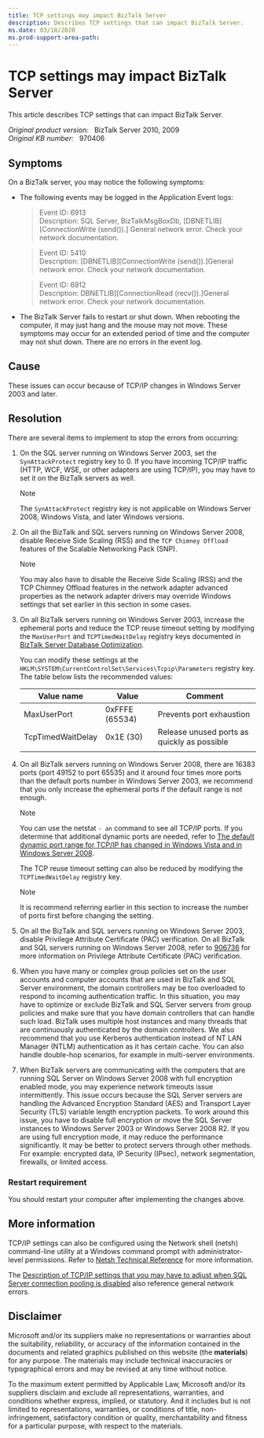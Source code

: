 ```yaml
---
title: TCP settings may impact BizTalk Server
description: Describes TCP settings that can impact BizTalk Server.
ms.date: 03/18/2020
ms.prod-support-area-path:
---
```

# TCP settings may impact BizTalk Server

This article describes TCP settings that can impact BizTalk Server.

_Original product version:_ &nbsp; BizTalk Server 2010, 2009  
_Original KB number:_ &nbsp; 970406

## Symptoms

On a BizTalk server, you may notice the following symptoms:

- The following events may be logged in the Application Event logs:

   > Event ID: 6913  
   > Description: SQL Server, BizTalkMsgBoxDb, [DBNETLIB][ConnectionWrite (send()).] General network error. Check your network documentation.

   > Event ID: 5410  
   > Description: [DBNETLIB][ConnectionWrite (send()).]General network error. Check your network documentation.

   > Event ID: 6912  
   > Description: DBNETLIB][ConnectionRead (recv()).]General network error. Check your network documentation.

- The BizTalk Server fails to restart or shut down. When rebooting the computer, it may just hang and the mouse may not move. These symptoms may occur for an extended period of time and the computer may not shut down. There are no errors in the event log.

## Cause

These issues can occur because of TCP/IP changes in Windows Server 2003 and later.

## Resolution

There are several items to implement to stop the errors from occurring:

1. On the SQL server running on Windows Server 2003, set the `SynAttackProtect` registry key to 0. If you have incoming TCP/IP traffic (HTTP, WCF, WSE, or other adapters are using TCP/IP), you may have to set it on the BizTalk servers as well.

    > [!NOTE]
    > The `SynAttackProtect` registry key is not applicable on Windows Server 2008, Windows Vista, and later Windows versions.

2. On all the BizTalk and SQL servers running on Windows Server 2008, disable Receive Side Scaling (RSS) and the `TCP Chimney Offload` features of the Scalable Networking Pack (SNP).

    > [!NOTE]
    > You may also have to disable the Receive Side Scaling (RSS) and the TCP Chimney Offload features in the network adapter advanced properties as the network adapter drivers may override Windows settings that set earlier in this section in some cases.

3. On all BizTalk servers running on Windows Server 2003, increase the ephemeral ports and reduce the TCP reuse timeout setting by modifying the `MaxUserPort` and `TCPTimedWaitDelay` registry keys documented in [BizTalk Server Database Optimization](https://www.microsoft.com/download/details.aspx?id=56495).

    You can modify these settings at the `HKLM\SYSTEM\CurrentControlSet\Services\Tcpip\Parameters` registry key. The table below lists the recommended values:

    |Value name|Value|Comment|
    |---|---|---|
    |MaxUserPort|0xFFFE (65534)|Prevents port exhaustion|
    |TcpTimedWaitDelay|0x1E (30)|Release unused ports as quickly as possible|
    ||||

4. On all BizTalk servers running on Windows Server 2008, there are 16383 ports (port 49152 to port 65535) and it around four times more ports than the default ports number in Windows Server 2003, we recommend that you only increase the ephemeral ports if the default range is not enough.

    > [!NOTE]
    > You can use the netstat `- an` command to see all TCP/IP ports. If you determine that additional dynamic ports are needed, refer to [The default dynamic port range for TCP/IP has changed in Windows Vista and in Windows Server 2008](https://support.microsoft.com/help/929851).

    The TCP reuse timeout setting can also be reduced by modifying the `TCPTimedWaitDelay` registry key.

    > [!NOTE]
    > It is recommend referring earlier in this section to increase the number of ports first before changing the setting.

5. On all the BizTalk and SQL servers running on Windows Server 2003, disable Privilege Attribute Certificate (PAC) verification. On all BizTalk and SQL servers running on Windows Server 2008, refer to [906736](https://support.microsoft.com/help/906736) for more information on Privilege Attribute Certificate (PAC) verification.

6. When you have many or complex group policies set on the user accounts and computer accounts that are used in BizTalk and SQL Server environment, the domain controllers may be too overloaded to respond to incoming authentication traffic. In this situation, you may have to optimize or exclude BizTalk and SQL Server servers from group policies and make sure that you have domain controllers that can handle such load. BizTalk uses multiple host instances and many threads that are continuously authenticated by the domain controllers. We also recommend that you use Kerberos authentication instead of NT LAN Manager (NTLM) authentication as it has certain cache. You can also handle double-hop scenarios, for example in multi-server environments.

7. When BizTalk servers are communicating with the computers that are running SQL Server on Windows Server 2008 with full encryption enabled mode, you may experience network timeouts issue intermittently. This issue occurs because the SQL Server servers are handling the Advanced Encryption Standard (AES) and Transport Layer Security (TLS) variable length encryption packets. To work around this issue, you have to disable full encryption or move the SQL Server instances to Windows Server 2003 or Windows Server 2008 R2. If you are using full encryption mode, it may reduce the performance significantly. It may be better to protect servers through other methods. For example: encrypted data, IP Security (IPsec), network segmentation, firewalls, or limited access.

### Restart requirement

You should restart your computer after implementing the changes above.

## More information

TCP/IP settings can also be configured using the Network shell (netsh) command-line utility at a Windows command prompt with administrator-level permissions. Refer to [Netsh Technical Reference](/previous-versions/windows/it-pro/windows-server-2008-R2-and-2008/cc725935(v=ws.10)) for more information.

The [Description of TCP/IP settings that you may have to adjust when SQL Server connection pooling is disabled](https://support.microsoft.com/help/328476) also reference general network errors.

## Disclaimer

Microsoft and/or its suppliers make no representations or warranties about the suitability, reliability, or accuracy of the information contained in the documents and related graphics published on this website (the **materials**) for any purpose. The materials may include technical inaccuracies or typographical errors and may be revised at any time without notice.

To the maximum extent permitted by Applicable Law, Microsoft and/or its suppliers disclaim and exclude all representations, warranties, and conditions whether express, implied, or statutory. And it includes but is not limited to representations, warranties, or conditions of title, non-infringement, satisfactory condition or quality, merchantability and fitness for a particular purpose, with respect to the materials.
